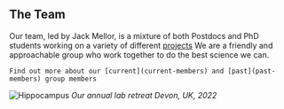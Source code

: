 ## The Team

Our team, led by Jack Mellor, is a mixture of both Postdocs and PhD students working on a variety of different [projects](../projects/index)
We are a friendly and approachable group who work together to do the best science we can.

```{admonition} Our members
Find out more about our [current](current-members) and [past](past-members) group members 
```

![Hippocampus](../img/Lab_photo_2022.jpeg)
*Our annual lab retreat Devon, UK, 2022* 








